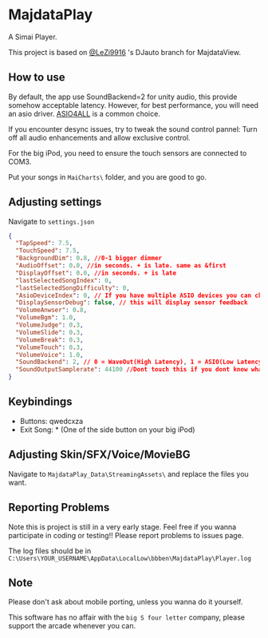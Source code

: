 # MajdataPlay
 A Simai Player.
 
 This project is based on [@LeZi9916](https://github.com/LeZi9916) 's DJauto branch for MajdataView.

 
## How to use
By default, the app use SoundBackend=2 for unity audio, this provide somehow acceptable latency.
However, for best performance, you will need an asio driver. [ASIO4ALL](https://asio4all.org/about/download-asio4all/) is a common choice.

If you encounter desync issues, try to tweak the sound control pannel: Turn off all audio enhancements and allow exclusive control.

For the big iPod, you need to ensure the touch sensors are connected to COM3.

Put your songs in `MaiCharts\` folder, and you are good to go.

## Adjusting settings
Navigate to `settings.json`

```Json
{
  "TapSpeed": 7.5,
  "TouchSpeed": 7.5,
  "BackgroundDim": 0.8, //0-1 bigger dimmer
  "AudioOffset": 0.0, //in seconds. + is late. same as &first
  "DisplayOffset": 0.0, //in seconds. + is late
  "lastSelectedSongIndex": 0,
  "lastSelectedSongDifficulty": 0,
  "AsioDeviceIndex": 0, // If you have multiple ASIO devices you can choose them here
  "DisplaySensorDebug": false, // this will display sensor feedback
  "VolumeAnwser": 0.8,
  "VolumeBgm": 1.0,
  "VolumeJudge": 0.3,
  "VolumeSlide": 0.3,
  "VolumeBreak": 0.3,
  "VolumeTouch": 0.3,
  "VolumeVoice": 1.0,
  "SoundBackend": 2, // 0 = WaveOut(High Latency), 1 = ASIO(Low Latency, Driver needed), 2 = (Unity Classic, FMod i think?)
  "SoundOutputSamplerate": 44100 //Dont touch this if you dont know what does it mean
}
```

## Keybindings
* Buttons: qwedcxza
* Exit Song: * (One of the side button on your big iPod)

## Adjusting Skin/SFX/Voice/MovieBG
Navigate to `MajdataPlay_Data\StreamingAssets\` and replace the files you want.

## Reporting Problems
Note this is project is still in a very early stage.
Feel free if you wanna participate in coding or testing!!
Please report problems to issues page.

The log files should be in `C:\Users\YOUR_USERNAME\AppData\LocalLow\bbben\MajdataPlay\Player.log`

## Note
Please don't ask about mobile porting, unless you wanna do it yourself.

This software has no affair with the `big S four letter` company, please support the arcade whenever you can.
